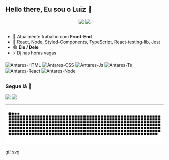 ## Hello there, Eu sou o Luiz  👋

<div align="center" >
   <img height="180em" src="https://github-readme-stats.vercel.app/api?username=antarest&show_icons=true&theme=tokyonight&include_all_commits=true&count_private=true"/>
  
  <img height="180em" src="https://github-readme-stats.vercel.app/api/top-langs/?username=antarest&layout=compact&langs_count=7&theme=tokyonight"/>
</div>
 
##
 
- 🔭 Atualmente trabalho com <strong> Front-End </strong>
- 🌱 React, Node, Styled-Components, TypeScript, React-testing-lib, Jest
- 😄 <strong> Ele / Dele </strong>
- ⚡ Dj nas horas vagas

 <div style="display: inline_block">
  <img align="center" alt="Antares-HTML" src="https://img.icons8.com/color/48/000000/html-5--v1.png">
  <img align="center" alt="Antares-CSS" src="https://img.icons8.com/color/48/000000/css3.png">
  <img align="center" alt="Antares-Js" src="https://img.icons8.com/color/48/000000/javascript--v1.png">
  <img align="center" alt="Antares-Ts" src="https://img.icons8.com/color/48/000000/typescript.png">
  <img align="center" alt="Antares-React" src="https://img.icons8.com/office/40/000000/react--v1.png">
  <img align="center" alt="Antares-Node" src="https://img.icons8.com/fluency/44/node-js.png">
 </div>

##

<h3> Segue lá 🤗 </h3> 

<div >
  <a href="https://www.linkedin.com/in/luizvbemidio/" target="_blank"><img src="https://img.icons8.com/fluency/48/000000/linkedin.png"/></a>
  <a href="https://open.spotify.com/user/12147352231?si=e14d071d4c984f04" target="_blank"><img src="https://img.icons8.com/fluency/48/000000/spotify.png"/></a>
</div>

<hr />

<picture>
  <source
    media="(prefers-color-scheme: dark)"
    srcset="https://raw.githubusercontent.com/platane/snk/output/github-contribution-grid-snake-dark.svg"
  />
  <source
    media="(prefers-color-scheme: light)"
    srcset="https://raw.githubusercontent.com/platane/snk/output/github-contribution-grid-snake.svg"
  />
  <img
    alt="github contribution grid snake animation"
    src="https://raw.githubusercontent.com/platane/snk/output/github-contribution-grid-snake.svg"
  />
</picture>

[gif](https://github.com/AntaresT/snk/raw/output/github-contribution-grid-snake.gif)
[svg](https://github.com/AntaresT/snk/raw/output/github-contribution-grid-snake.svg)

